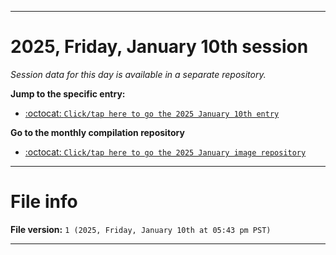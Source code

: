 
***

# 2025, Friday, January 10th session

_Session data for this day is available in a separate repository._

**Jump to the specific entry:**

- [:octocat: `Click/tap here to go the 2025 January 10th entry`](https://github.com/seanpm2001/SeansLifeArchive_Images_ModernSmurfsVillage_Y2025_V1/tree/SeansLifeArchive_ModernSmurfsVillage_Y2025_V1_Main-dev/2025/01_January/10/)

**Go to the monthly compilation repository**

- [:octocat: `Click/tap here to go the 2025 January image repository`](https://github.com/seanpm2001/SeansLifeArchive_Images_ModernSmurfsVillage_Y2025_V1/)

***

# File info

**File version:** `1 (2025, Friday, January 10th at 05:43 pm PST)`

***
